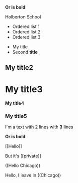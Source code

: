 **Or is bold**

Holberton School
* Ordered list 1
* Ordered list 2
* Ordered list 3
- My title
- Second **title**
## My title2
# My title3
#### My title4
### My title5
I'm a text
with 2 lines
with __3__ lines

__Or is bold__

[[Hello]]

But it's [[private]]

((Hello Chicago))

Hello, I leave in ((Chicago))
